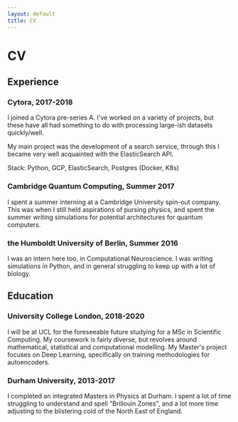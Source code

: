 ```yaml
---
layout: default
title: CV
---
```

# CV

## Experience

### Cytora, 2017-2018

I joined a Cytora pre-series A. I've worked on a variety of projects, but
these have all had something to do with processing large-ish datasets 
quickly/well. 

My main project was the development of a search service, through this I
became very well acquainted with the ElasticSearch API.

Stack: Python, GCP, ElasticSearch, Postgres (Docker, K8s)

### Cambridge Quantum Computing, Summer 2017

I spent a summer interning at a Cambridge University spin-out company.
This was when I still held aspirations of pursing physics, and spent
the summer writing simulations for potential architectures for quantum
computers.

### the Humboldt University of Berlin, Summer 2016

I was an intern here too, in Computational Neuroscience. I was writing
simulations in Python, and in general struggling to keep up with a lot of
biology.

## Education
### University College London, 2018-2020

I will be at UCL for the foreseeable future studying for a MSc in
Scientific Computing. My coursework is fairly diverse, but revolves around 
mathematical, statistical and computational modelling. My Master's
project focuses on Deep Learning, specifically on training methodologies
for autoencoders.

### Durham University, 2013-2017

I completed an integrated Masters in Physics at Durham. I spent a lot of
time struggling to understand and spell "Brillouin Zones", and a lot more
time adjusting to the blistering cold of the North East of England.
